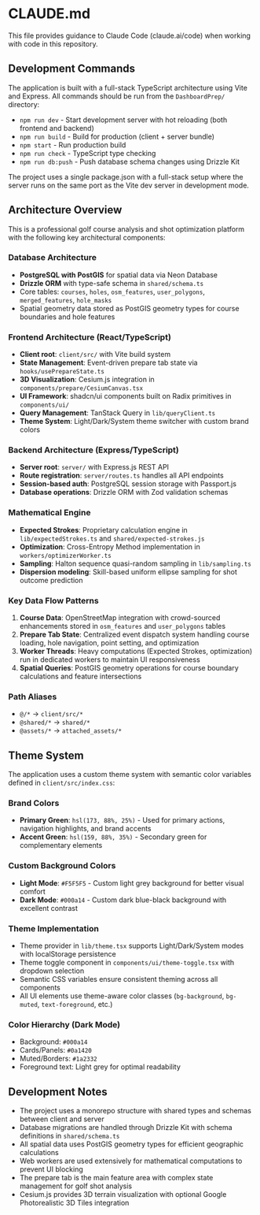 # CLAUDE.md

This file provides guidance to Claude Code (claude.ai/code) when working with code in this repository.

## Development Commands

The application is built with a full-stack TypeScript architecture using Vite and Express. All commands should be run from the `DashboardPrep/` directory:

- `npm run dev` - Start development server with hot reloading (both frontend and backend)
- `npm run build` - Build for production (client + server bundle)
- `npm start` - Run production build
- `npm run check` - TypeScript type checking
- `npm run db:push` - Push database schema changes using Drizzle Kit

The project uses a single package.json with a full-stack setup where the server runs on the same port as the Vite dev server in development mode.

## Architecture Overview

This is a professional golf course analysis and shot optimization platform with the following key architectural components:

### Database Architecture
- **PostgreSQL with PostGIS** for spatial data via Neon Database
- **Drizzle ORM** with type-safe schema in `shared/schema.ts`
- Core tables: `courses`, `holes`, `osm_features`, `user_polygons`, `merged_features`, `hole_masks`
- Spatial geometry data stored as PostGIS geometry types for course boundaries and hole features

### Frontend Architecture (React/TypeScript)
- **Client root**: `client/src/` with Vite build system
- **State Management**: Event-driven prepare tab state via `hooks/usePrepareState.ts`
- **3D Visualization**: Cesium.js integration in `components/prepare/CesiumCanvas.tsx`
- **UI Framework**: shadcn/ui components built on Radix primitives in `components/ui/`
- **Query Management**: TanStack Query in `lib/queryClient.ts`
- **Theme System**: Light/Dark/System theme switcher with custom brand colors

### Backend Architecture (Express/TypeScript)
- **Server root**: `server/` with Express.js REST API
- **Route registration**: `server/routes.ts` handles all API endpoints
- **Session-based auth**: PostgreSQL session storage with Passport.js
- **Database operations**: Drizzle ORM with Zod validation schemas

### Mathematical Engine
- **Expected Strokes**: Proprietary calculation engine in `lib/expectedStrokes.ts` and `shared/expected-strokes.js`
- **Optimization**: Cross-Entropy Method implementation in `workers/optimizerWorker.ts`
- **Sampling**: Halton sequence quasi-random sampling in `lib/sampling.ts`
- **Dispersion modeling**: Skill-based uniform ellipse sampling for shot outcome prediction

### Key Data Flow Patterns
1. **Course Data**: OpenStreetMap integration with crowd-sourced enhancements stored in `osm_features` and `user_polygons` tables
2. **Prepare Tab State**: Centralized event dispatch system handling course loading, hole navigation, point setting, and optimization
3. **Worker Threads**: Heavy computations (Expected Strokes, optimization) run in dedicated workers to maintain UI responsiveness
4. **Spatial Queries**: PostGIS geometry operations for course boundary calculations and feature intersections

### Path Aliases
- `@/*` → `client/src/*`
- `@shared/*` → `shared/*`
- `@assets/*` → `attached_assets/*`

## Theme System

The application uses a custom theme system with semantic color variables defined in `client/src/index.css`:

### Brand Colors
- **Primary Green**: `hsl(173, 88%, 25%)` - Used for primary actions, navigation highlights, and brand accents
- **Accent Green**: `hsl(159, 88%, 35%)` - Secondary green for complementary elements

### Custom Background Colors
- **Light Mode**: `#F5F5F5` - Custom light grey background for better visual comfort
- **Dark Mode**: `#000a14` - Custom dark blue-black background with excellent contrast

### Theme Implementation
- Theme provider in `lib/theme.tsx` supports Light/Dark/System modes with localStorage persistence
- Theme toggle component in `components/ui/theme-toggle.tsx` with dropdown selection
- Semantic CSS variables ensure consistent theming across all components
- All UI elements use theme-aware color classes (`bg-background`, `bg-muted`, `text-foreground`, etc.)

### Color Hierarchy (Dark Mode)
- Background: `#000a14`
- Cards/Panels: `#0a1420` 
- Muted/Borders: `#1a2332`
- Foreground text: Light grey for optimal readability

## Development Notes

- The project uses a monorepo structure with shared types and schemas between client and server
- Database migrations are handled through Drizzle Kit with schema definitions in `shared/schema.ts`
- All spatial data uses PostGIS geometry types for efficient geographic calculations
- Web workers are used extensively for mathematical computations to prevent UI blocking
- The prepare tab is the main feature area with complex state management for golf shot analysis
- Cesium.js provides 3D terrain visualization with optional Google Photorealistic 3D Tiles integration


